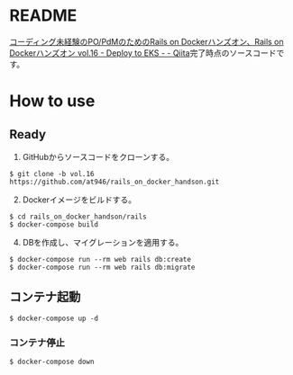# README
[コーディング未経験のPO/PdMのためのRails on Dockerハンズオン、Rails on Dockerハンズオン vol.16 - Deploy to EKS - - Qiita](https://qiita.com/at-946/items/5a28d721f8c9a1edbffb)完了時点のソースコードです。

# How to use
## Ready
1. GitHubからソースコードをクローンする。

```
$ git clone -b vol.16 https://github.com/at946/rails_on_docker_handson.git
```

2. Dockerイメージをビルドする。

```
$ cd rails_on_docker_handson/rails
$ docker-compose build
```

4. DBを作成し、マイグレーションを適用する。

```
$ docker-compose run --rm web rails db:create
$ docker-compose run --rm web rails db:migrate
```

## コンテナ起動
```
$ docker-compose up -d
```

### コンテナ停止
```
$ docker-compose down
```
